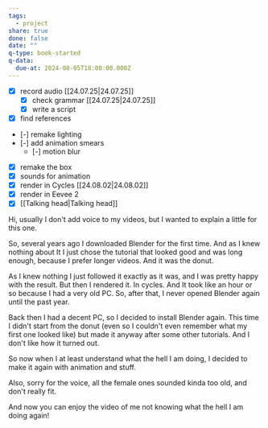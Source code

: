```yaml
---
tags:
  - project
share: true
done: false
date: ""
q-type: book-started
q-data:
  due-at: 2024-08-05T18:00:00.000Z
---
```

- [x] record audio [[24.07.25|24.07.25]]
	- [x] check grammar [[24.07.25|24.07.25]]
	- [x] write a script
- [x] find references
- [-] remake lighting
- [-] add animation smears
	- [-] motion blur
- [x] remake the box
- [x] sounds for animation
- [x] render in Cycles [[24.08.02|24.08.02]]
- [x] render in Eevee 2
- [x] [[Talking head|Talking head]]

Hi, usually I don't add voice to my videos, but I wanted to explain a little for this one.

So, several years ago I downloaded Blender for the first time. And as I knew nothing about It I just chose the tutorial that looked good and was long enough, because I prefer longer videos. And it was the donut. 

As I knew nothing I just followed it exactly as it was, and I was pretty happy with the result. But then I rendered it. In cycles. And It took like an hour or so because I had a very old PC. So, after that, I never opened Blender again until the past year.

Back then I had a decent PC, so I decided to install Blender again. This time I didn't start from the donut (even so I couldn't even remember what my first one looked like) but made it anyway after some other tutorials. And I don't like how it turned out.

So now when I at least understand what the hell I am doing, I decided to make it again with animation and stuff.

Also, sorry for the voice, all the female ones sounded kinda too old, and don't really fit.

And now you can enjoy the video of me not knowing what the hell I am doing again!